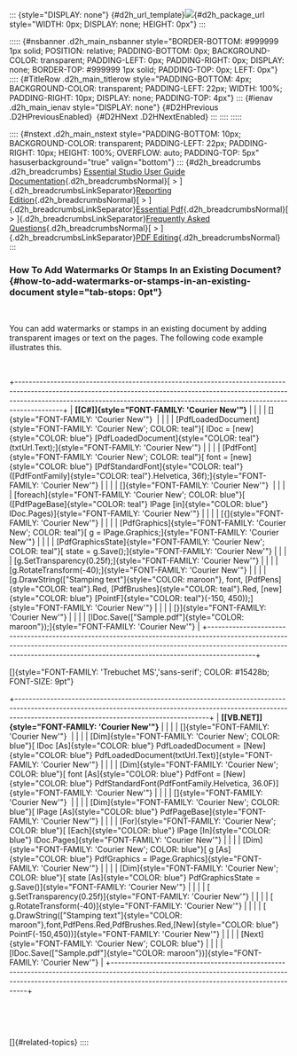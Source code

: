 ::: {style="DISPLAY: none"}
[](ms-xhelp:///?Id=d2h_url_template){#d2h_url_template}![](!package_url!){#d2h_package_url style="WIDTH: 0px; DISPLAY: none; HEIGHT: 0px"}
:::

::::: {#nsbanner .d2h_main_nsbanner style="BORDER-BOTTOM: #999999 1px solid; POSITION: relative; PADDING-BOTTOM: 0px; BACKGROUND-COLOR: transparent; PADDING-LEFT: 0px; PADDING-RIGHT: 0px; DISPLAY: none; BORDER-TOP: #999999 1px solid; PADDING-TOP: 0px; LEFT: 0px"}
:::: {#TitleRow .d2h_main_titlerow style="PADDING-BOTTOM: 4px; BACKGROUND-COLOR: transparent; PADDING-LEFT: 22px; WIDTH: 100%; PADDING-RIGHT: 10px; DISPLAY: none; PADDING-TOP: 4px"}
::: {#ienav .d2h_main_ienav style="DISPLAY: none"}
[](ms-xhelp:///?Id=38fb4152-db5d-4408-8371-6caa1ccc682a){#D2HPrevious .D2HPreviousEnabled}  [](ms-xhelp:///?Id=7c49f7ec-c075-4124-bbe7-e86233755f5f){#D2HNext .D2HNextEnabled}
:::
::::
:::::

:::: {#nstext .d2h_main_nstext style="PADDING-BOTTOM: 10px; BACKGROUND-COLOR: transparent; PADDING-LEFT: 22px; PADDING-RIGHT: 10px; HEIGHT: 100%; OVERFLOW: auto; PADDING-TOP: 5px" hasuserbackground="true" valign="bottom"}
::: {#d2h_breadcrumbs .d2h_breadcrumbs}
[Essential Studio User Guide Documentation](ms-xhelp:///?Id=12457748-09e3-4d74-a240-8e049cedf030){.d2h_breadcrumbsNormal}[ \> ]{.d2h_breadcrumbsLinkSeparator}[Reporting Edition](ms-xhelp:///?Id=027aa5b6-6676-4f93-ad23-c20e8c45792e){.d2h_breadcrumbsNormal}[ \> ]{.d2h_breadcrumbsLinkSeparator}[Essential Pdf](ms-xhelp:///?Id=22756092-3da5-4797-9514-dab0617c6902){.d2h_breadcrumbsNormal}[ \> ]{.d2h_breadcrumbsLinkSeparator}[Frequently Asked Questions](ms-xhelp:///?Id=ca78a5c9-c63a-4368-878c-fa18338e0b19){.d2h_breadcrumbsNormal}[ \> ]{.d2h_breadcrumbsLinkSeparator}[PDF Editing](ms-xhelp:///?Id=143c0997-6cd3-4daa-9060-6be730784dc4){.d2h_breadcrumbsNormal}
:::

### How To Add Watermarks Or Stamps In an Existing Document? {#how-to-add-watermarks-or-stamps-in-an-existing-document style="tab-stops: 0pt"}

 

You can add watermarks or stamps in an existing document by adding transparent images or text on the pages. The following code example illustrates this.

 

+-------------------------------------------------------------------------------------------------------------------------------------------------------------------------------------------------------------------------------------------------------+
| **[\[C#\]]{style="FONT-FAMILY: 'Courier New'"}**                                                                                                                                                                                                      |
|                                                                                                                                                                                                                                                       |
| []{style="FONT-FAMILY: 'Courier New'"}                                                                                                                                                                                                                |
|                                                                                                                                                                                                                                                       |
| [PdfLoadedDocument]{style="FONT-FAMILY: 'Courier New'; COLOR: teal"}[ lDoc = [new]{style="COLOR: blue"} [PdfLoadedDocument]{style="COLOR: teal"}(txtUrl.Text);]{style="FONT-FAMILY: 'Courier New'"}                                                   |
|                                                                                                                                                                                                                                                       |
| [PdfFont]{style="FONT-FAMILY: 'Courier New'; COLOR: teal"}[ font = [new]{style="COLOR: blue"} [PdfStandardFont]{style="COLOR: teal"}([PdfFontFamily]{style="COLOR: teal"}.Helvetica, 36f);]{style="FONT-FAMILY: 'Courier New'"}                       |
|                                                                                                                                                                                                                                                       |
| []{style="FONT-FAMILY: 'Courier New'"}                                                                                                                                                                                                                |
|                                                                                                                                                                                                                                                       |
| [foreach]{style="FONT-FAMILY: 'Courier New'; COLOR: blue"}[ ([PdfPageBase]{style="COLOR: teal"} lPage [in]{style="COLOR: blue"} lDoc.Pages)]{style="FONT-FAMILY: 'Courier New'"}                                                                      |
|                                                                                                                                                                                                                                                       |
| [{]{style="FONT-FAMILY: 'Courier New'"}                                                                                                                                                                                                               |
|                                                                                                                                                                                                                                                       |
| [PdfGraphics]{style="FONT-FAMILY: 'Courier New'; COLOR: teal"}[ g = lPage.Graphics;]{style="FONT-FAMILY: 'Courier New'"}                                                                                                                              |
|                                                                                                                                                                                                                                                       |
| [PdfGraphicsState]{style="FONT-FAMILY: 'Courier New'; COLOR: teal"}[ state = g.Save();]{style="FONT-FAMILY: 'Courier New'"}                                                                                                                           |
|                                                                                                                                                                                                                                                       |
| [g.SetTransparency(0.25f);]{style="FONT-FAMILY: 'Courier New'"}                                                                                                                                                                                       |
|                                                                                                                                                                                                                                                       |
| [g.RotateTransform(-40);]{style="FONT-FAMILY: 'Courier New'"}                                                                                                                                                                                         |
|                                                                                                                                                                                                                                                       |
| [g.DrawString([\"Stamping text\"]{style="COLOR: maroon"}, font, [PdfPens]{style="COLOR: teal"}.Red, [PdfBrushes]{style="COLOR: teal"}.Red, [new]{style="COLOR: blue"} [PointF]{style="COLOR: teal"}(-150, 450));]{style="FONT-FAMILY: 'Courier New'"} |
|                                                                                                                                                                                                                                                       |
| [}]{style="FONT-FAMILY: 'Courier New'"}                                                                                                                                                                                                               |
|                                                                                                                                                                                                                                                       |
| [lDoc.Save([\"Sample.pdf\"]{style="COLOR: maroon"});]{style="FONT-FAMILY: 'Courier New'"}                                                                                                                                                             |
+-------------------------------------------------------------------------------------------------------------------------------------------------------------------------------------------------------------------------------------------------------+

[]{style="FONT-FAMILY: 'Trebuchet MS','sans-serif'; COLOR: #15428b; FONT-SIZE: 9pt"} 

+------------------------------------------------------------------------------------------------------------------------------------------------------------------------------------------------------------------+
| **[\[VB.NET\]]{style="FONT-FAMILY: 'Courier New'"}**                                                                                                                                                             |
|                                                                                                                                                                                                                  |
| []{style="FONT-FAMILY: 'Courier New'"}                                                                                                                                                                           |
|                                                                                                                                                                                                                  |
| [Dim]{style="FONT-FAMILY: 'Courier New'; COLOR: blue"}[ lDoc [As]{style="COLOR: blue"} PdfLoadedDocument = [New]{style="COLOR: blue"} PdfLoadedDocument(txtUrl.Text)]{style="FONT-FAMILY: 'Courier New'"}        |
|                                                                                                                                                                                                                  |
| [Dim]{style="FONT-FAMILY: 'Courier New'; COLOR: blue"}[ font [As]{style="COLOR: blue"} PdfFont = [New]{style="COLOR: blue"} PdfStandardFont(PdfFontFamily.Helvetica, 36.0F)]{style="FONT-FAMILY: 'Courier New'"} |
|                                                                                                                                                                                                                  |
| []{style="FONT-FAMILY: 'Courier New'"}                                                                                                                                                                           |
|                                                                                                                                                                                                                  |
| [Dim]{style="FONT-FAMILY: 'Courier New'; COLOR: blue"}[ lPage [As]{style="COLOR: blue"} PdfPageBase]{style="FONT-FAMILY: 'Courier New'"}                                                                         |
|                                                                                                                                                                                                                  |
| [For]{style="FONT-FAMILY: 'Courier New'; COLOR: blue"}[ [Each]{style="COLOR: blue"} lPage [In]{style="COLOR: blue"} lDoc.Pages]{style="FONT-FAMILY: 'Courier New'"}                                              |
|                                                                                                                                                                                                                  |
| [Dim]{style="FONT-FAMILY: 'Courier New'; COLOR: blue"}[ g [As]{style="COLOR: blue"} PdfGraphics = lPage.Graphics]{style="FONT-FAMILY: 'Courier New'"}                                                            |
|                                                                                                                                                                                                                  |
| [Dim]{style="FONT-FAMILY: 'Courier New'; COLOR: blue"}[ state [As]{style="COLOR: blue"} PdfGraphicsState = g.Save()]{style="FONT-FAMILY: 'Courier New'"}                                                         |
|                                                                                                                                                                                                                  |
| [      g.SetTransparency(0.25f)]{style="FONT-FAMILY: 'Courier New'"}                                                                                                                                             |
|                                                                                                                                                                                                                  |
| [      g.RotateTransform(-40)]{style="FONT-FAMILY: 'Courier New'"}                                                                                                                                               |
|                                                                                                                                                                                                                  |
| [      g.DrawString([\"Stamping text\"]{style="COLOR: maroon"},font,PdfPens.Red,PdfBrushes.Red,[New]{style="COLOR: blue"} PointF(-150,450))]{style="FONT-FAMILY: 'Courier New'"}                                 |
|                                                                                                                                                                                                                  |
| [Next]{style="FONT-FAMILY: 'Courier New'; COLOR: blue"}                                                                                                                                                          |
|                                                                                                                                                                                                                  |
| [lDoc.Save([\"Sample.pdf\"]{style="COLOR: maroon"})]{style="FONT-FAMILY: 'Courier New'"}                                                                                                                         |
+------------------------------------------------------------------------------------------------------------------------------------------------------------------------------------------------------------------+

 

 

[]{#related-topics}
::::
